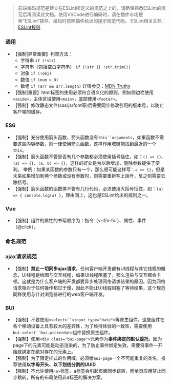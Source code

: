 > 前端编码规范是建立在ESLint所定义的规范之上的，请确保熟悉ESLint的规范后再阅读此文档。使用VSCode进行编码时，请在插件市场搜索”ESLint“插件，编码时按照插件给出的提示规范代码。
> ESLint相关文档：[ESLint规则](http://eslint.cn/docs/rules/)

###  通用
- 【强制|异常重要】判空方法：
   - 字符串 `if (!str)`
   - 字符串（包括空白字符串） `if (!str || !str.trim())`
   - 对象 `if (!obj)`
   - 数值 `if (num > 0)`
   - 数组 `if (arr && arr.length)`
   详情参见：[MDN Truthy](https://developer.mozilla.org/zh-CN/docs/Glossary/Truthy)
- 【强制|重要】html标签的使用必须符合语义化的原则。例如侧边栏使用`<aside>`，主体区域使用`<main>`，底部使用`<footer>`。
- 【强制】修改静态文件(css/js/font等)后需要同步修改引用的版本号，以防止客户端的缓存。



### ES6
- 【强制】充分使用箭头函数，箭头函数没有`this``arguments`，如果函数不需要这些内容参数，则一律使用箭头函数，这样作用域链能找到最近的一个`this`。
- 【强制】箭头函数不管是否有几个参数都必须使用括号括住，如：`() => {}`、`(a) => {}`、`(a, b) => {}`，这样的好处是为以后增加、删除参数提供了便利。
   举例：如果某函数的参数只有一个，那么很可能这样写：`a => {}`，但是未来如果增加到两个参数或没有参数时，则需要重新写上括号，反之则需要去除括号。
- 【强制】箭头函数的函数体不管有几行代码，必须使用大括号括住，如：`(a) => { console.log(a) }`，理由同上，这也是ESLint给出的规则之一。

### Vue
- 【强制】组件的属性的书写顺序为：指令（v-if/v-for）、属性、事件（@click）。

### 命名规范

### ajax请求规范
- 【强制】**禁止一切同步ajax请求**。任何客户端开发都有UI线程与其它线程的概念，UI线程是绘图与交互线程，如果UI线程阻塞了，那么渲染与交互都会卡顿。这就是为什么客户端的开发都要异步处理网络请求结果的原因，因为网络请求相对于任何操作都过于慢，因此不能让UI线程阻塞了等待结果，这个规范同样使用与针对浏览器进行的web客户端开发。


### BUI
- 【强制】不要使用`<select>``<input type="date">`等原生组件，这些组件在各个移动设备上具有较大的差异性，为了维持体验的一致性，需要使用`bui.select``bui.pickerdate`组件替换原生组件。
- 【强制】使用`<div class="bui-page">`元素作为**事件绑定的默认委托**，因为page下的元素可能是动态渲染的，为了防止事件绑定失效，需要将事件一开始就绑定在绝对存在的元素上。
- 【强制】为了限定样式的作用域，必须给`bui-page`一个不可能重复的类名，推荐使用**以字母开头、以下划线分割的UUID**
- 【强制】不允许使用`<a>`标签，a标签会引起页面同步跳转，而单页应用禁止同步跳转，所有的布局使用非a标签的解决方案。